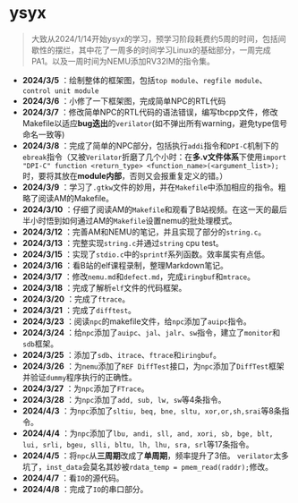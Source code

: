 # ysyx

> 大致从2024/1/14开始ysyx的学习，预学习阶段耗费约5周的时间，包括间歇性的摆烂，其中花了一周多的时间学习Linux的基础部分，一周完成PA1。以及一周时间为NEMU添加RV32IM的指令集。



- **2024/3/5** ：绘制整体的框架图，包括`top module`、`regfile module`、`control unit module`
- **2024/3/6** ：小修了一下框架图，完成简单NPC的RTL代码
- **2024/3/7** ：修改简单NPC的RTL代码的语法错误，编写tbcpp文件，修改Makefile以适应**bug迭出**的`verilator`(如不弹出所有warning，避免type信号命名一致等)
- **2024/3/8** ：完成了简单的NPC部分，包括执行`addi`指令和`DPI-C`机制下的`ebreak`指令（又被`Verilator`折磨了几个小时：在**多.v文件体系**下使用`import "DPI-C" function <return_type> <function_name>(<argument_list>);`时，要将其放在**module内部**，否则又会报重复定义的错。）
- **2024/3/9** ：学习了`.gtkw`文件的妙用，并在`Makefile`中添加相应的指令。粗略了阅读AM的Makefile。
- **2024/3/10** ：仔细了阅读AM的`Makefile`和观看了B站视频。在这一天的最后半小时悟到如何通过AM的`Makefile`设置nemu的批处理模式。
- **2024/3/12** ：完善AM和NEMU的笔记，并且实现了部分的`string.c`。
- **2024/3/13** ：完整实现`string.c`并通过`string` cpu test。
- **2024/3/15** ：实现了`stdio.c`中的`sprintf`系列函数。效率属实有点低。
- **2024/3/16** ：看B站的elf课程录制，整理Markdown笔记。
- **2024/3/17** ：修改`nemu.md`和`defect.md`，完成`iringbuf`和`mtrace`。
- **2024/3/18** ：完成了解析`elf`文件的代码框架。
- **2024/3/20** ：完成了`ftrace`。
- **2024/3/21** ：完成了`difftest`。
- **2024/3/23** ：阅读`npc`的makefile文件，给`npc`添加了`auipc`指令。
- **2024/3/24** ：给`npc`添加了`auipc`、`jal`、`jalr`、`sw`指令，建立了`monitor`和`sdb`框架。
- **2024/3/25** ：添加了`sdb`、`itrace`、`ftrace`和`iringbuf`。
- **2024/3/26** ：为`nemu`添加了`REF DiffTest`接口，为`npc`添加了`DiffTest`框架并验证`dummy`程序执行的正确性。  
- **2024/3/27** ：为`npc`添加了`FTrace`。  
- **2024/3/28** ：为`npc`添加了`add, sub, lw, sw`等4条指令。  
- **2024/4/3** ：为`npc`添加了`sltiu, beq, bne, sltu, xor,or,sh,srai`等8条指令。  
- **2024/4/4** ：为`npc`添加了`lbu, andi, sll, and, xori, sb, bge, blt, lui, srli, bgeu, slli, bltu, lh, lhu, sra, srl`等17条指令。  
- **2024/4/5** ：将`npc`从**三周期**改成了**单周期**，频率提升了3倍。    `verilator`太多坑了，`inst_data`会莫名其妙被`rdata_temp = pmem_read(raddr);`修改。
- **2024/4/7** ：看`IO`的源代码。
- **2024/4/8** ：完成了`IO`的串口部分。


